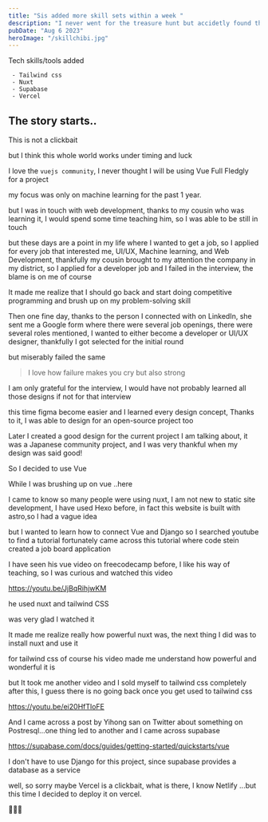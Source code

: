 ```yaml
---
title: "Sis added more skill sets within a week "
description: "I never went for the treasure hunt but accidetly found them all"
pubDate: "Aug 6 2023"
heroImage: "/skillchibi.jpg"
---
```


Tech skills/tools added

```
 - Tailwind css
 - Nuxt
 - Supabase
 - Vercel

```

## The story starts..

This is not a clickbait

but I think this whole world works under timing and luck

I love the `vuejs community`, I never thought I will be using Vue Full Fledgly for a project

my focus was only on machine learning for the past 1 year.

but I was in touch with web development, thanks to my cousin who was learning it, I would spend some time teaching him, so I was able to be still in touch

but these days are a point in my life where I wanted to get a job, so I applied for every job that interested me, UI/UX, Machine learning, and Web Development, thankfully my cousin brought to my attention the company in my district, so I applied for a developer job and I failed in the interview, the blame is on me of course

It made me realize that I should go back and start doing competitive programming and brush up on my problem-solving skill

Then one fine day, thanks to the person I connected with on LinkedIn, she sent me a Google form where there were several job openings, there were several roles mentioned, I wanted to either become a developer or UI/UX designer, thankfully I got selected for the initial round

but miserably failed the same

> I love how failure makes you cry but also strong

I am only grateful for the interview, I would have not probably learned all those designs if not for that interview

this time figma become easier and I learned every design concept, Thanks to it, I was able to design for an open-source project too

Later I created a good design for the current project I am talking about, it was a Japanese community project, and I was very thankful when my design was said good!

So I decided to use Vue

While I was brushing up on vue ..here

I came to know so many people were using nuxt, I am not new to static site development, I have used Hexo before, in fact this website is built with astro,so I had a vague idea

but I wanted to learn how to connect Vue and Django so I searched youtube to find a tutorial fortunately came across this tutorial where code stein created a job board application

I have seen his vue video on freecodecamp before, I like his way of teaching, so I was curious and watched this video

https://youtu.be/JjBqRihjwKM

he used nuxt and tailwind CSS

was very glad I watched it

It made me realize really how powerful nuxt was, the next thing I did was to install nuxt and use it

for tailwind css of course his video made me understand how powerful and wonderful it is

but It took me another video and I sold myself to tailwind css completely after this, I guess there is no going back once you get used to tailwind css

https://youtu.be/ei20HfTloFE

And I came across a post by Yihong san on Twitter about something on Postresql...one thing led to another and I came across supabase

https://supabase.com/docs/guides/getting-started/quickstarts/vue

I don't have to use Django for this project, since supabase provides a database as a service

well, so sorry maybe Vercel is a clickbait, what is there, I know Netlify ...but this time I decided to deploy it on vercel.

🦋✨😊
